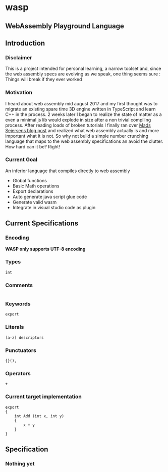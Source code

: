 # wasp
## WebAssembly Playground Language


## Introduction

### Disclaimer

This is a project intended for personal learning, a narrow toolset and, since the web assembly specs are evolving as we speak, one thing seems sure : Things will break if they ever worked

### Motivation

I heard about web assembly mid august 2017 and my first thought was to migrate an existing spare time 3D engine written in TypeScript and learn C++ in the process. 2 weeks later I began to realize the state of matter as a even a minimal js lib would explode in size after a non trivial compiling process. After reading loads of broken tutorials I finally ran over [Mads Sejersens blog post][MS] and realized what web assembly actually is and more important what it is not. So why not build a simple number crunching language that maps to the web assembly specifications an avoid the clutter. How hard can it be? Right! 

### Current Goal

An inferior language that compiles directly to web assembly

* Global functions
* Basic Math operations
* Export declarations
* Auto generate java script glue code
* Generate valid wasm
* Integrate in visual studio code as plugin





## Current Specifications

### Encoding

**WASP only supports UTF-8 encoding**



### Types

```
int
```

### Comments

```

```

### Keywords

```
export
```

### Literals

```
[a-z] descriptors
```

### Punctuators

```
{}(),
```

### Operators

```
+
```



### Current target implementation

```
export
{
	int Add (int x, int y)
    {
    	x + y
    }
}
```







## Specification

### Nothing yet



[MS]: https://medium.com/@MadsSejersen/webassembly-the-missing-tutorial-95f8580b08ba
